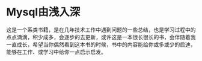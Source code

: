 # Mysql由浅入深

这是一个系类书籍，是在几年技术工作中遇到问题的一些总结，也是学习过程中的点点滴滴，积少成多，会逐步的去更新，或许这是一本很长很长的书，会伴随着我一直成长，希望当你偶然看到这本书的时候，书中的内容能给你或多或少的启迪，能够在工作、或学习中给你一点启示启发。







